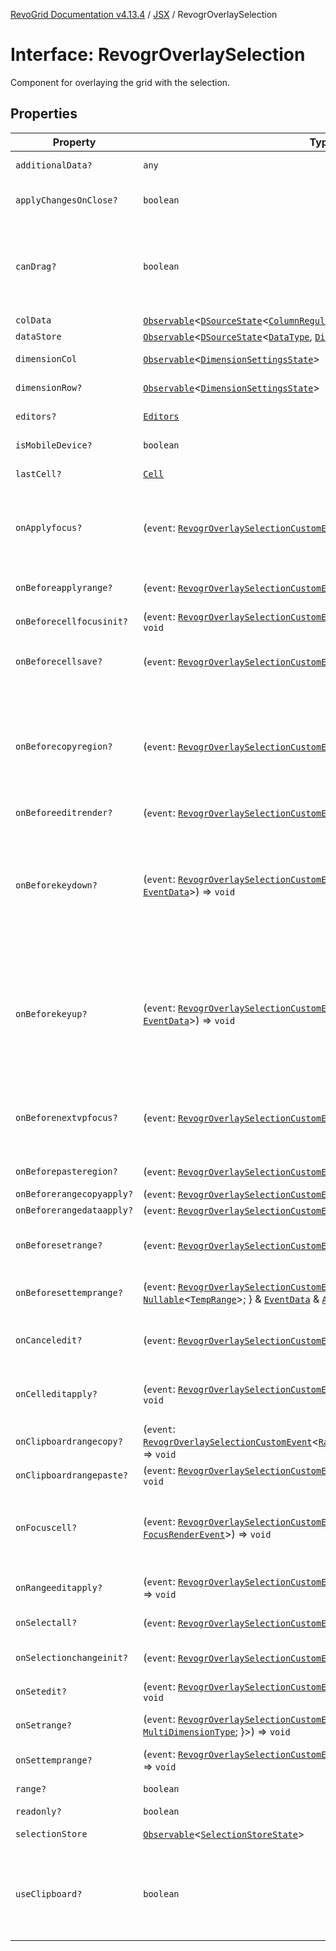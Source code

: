 [RevoGrid Documentation v4.13.4](README.md) / [JSX](Namespace.JSX.md) / RevogrOverlaySelection

# Interface: RevogrOverlaySelection

Component for overlaying the grid with the selection.

## Properties

| Property | Type | Description | Defined in |
| ------ | ------ | ------ | ------ |
| `additionalData?` | `any` | Additional data to pass to renderer. | [src/components.d.ts:2036](https://github.com/revolist/revogrid/blob/325e86c31155d90566dec588c08b121b0ae7657a/src/components.d.ts#L2036) |
| `applyChangesOnClose?` | `boolean` | If true applys changes when cell closes if not Escape. | [src/components.d.ts:2040](https://github.com/revolist/revogrid/blob/325e86c31155d90566dec588c08b121b0ae7657a/src/components.d.ts#L2040) |
| `canDrag?` | `boolean` | Enable revogr-order-editor component (read more in revogr-order-editor component). Allows D&D. | [src/components.d.ts:2044](https://github.com/revolist/revogrid/blob/325e86c31155d90566dec588c08b121b0ae7657a/src/components.d.ts#L2044) |
| `colData` | [`Observable`](TypeAlias.Observable.md)\<[`DSourceState`](TypeAlias.DSourceState.md)\<[`ColumnRegular`](Interface.ColumnRegular.md), [`DimensionCols`](TypeAlias.DimensionCols.md)\>\> | Column data store. | [src/components.d.ts:2048](https://github.com/revolist/revogrid/blob/325e86c31155d90566dec588c08b121b0ae7657a/src/components.d.ts#L2048) |
| `dataStore` | [`Observable`](TypeAlias.Observable.md)\<[`DSourceState`](TypeAlias.DSourceState.md)\<[`DataType`](TypeAlias.DataType.md), [`DimensionRows`](TypeAlias.DimensionRows.md)\>\> | Row data store. | [src/components.d.ts:2052](https://github.com/revolist/revogrid/blob/325e86c31155d90566dec588c08b121b0ae7657a/src/components.d.ts#L2052) |
| `dimensionCol` | [`Observable`](TypeAlias.Observable.md)\<[`DimensionSettingsState`](Interface.DimensionSettingsState.md)\> | Dimension settings X. | [src/components.d.ts:2056](https://github.com/revolist/revogrid/blob/325e86c31155d90566dec588c08b121b0ae7657a/src/components.d.ts#L2056) |
| `dimensionRow?` | [`Observable`](TypeAlias.Observable.md)\<[`DimensionSettingsState`](Interface.DimensionSettingsState.md)\> | Dimension settings Y. | [src/components.d.ts:2060](https://github.com/revolist/revogrid/blob/325e86c31155d90566dec588c08b121b0ae7657a/src/components.d.ts#L2060) |
| `editors?` | [`Editors`](TypeAlias.Editors.md) | Custom editors register. | [src/components.d.ts:2064](https://github.com/revolist/revogrid/blob/325e86c31155d90566dec588c08b121b0ae7657a/src/components.d.ts#L2064) |
| `isMobileDevice?` | `boolean` | Is mobile view mode. | [src/components.d.ts:2068](https://github.com/revolist/revogrid/blob/325e86c31155d90566dec588c08b121b0ae7657a/src/components.d.ts#L2068) |
| `lastCell?` | [`Cell`](Interface.Cell.md) | Last real coordinates positions + 1. | [src/components.d.ts:2072](https://github.com/revolist/revogrid/blob/325e86c31155d90566dec588c08b121b0ae7657a/src/components.d.ts#L2072) |
| `onApplyfocus?` | (`event`: [`RevogrOverlaySelectionCustomEvent`](Interface.RevogrOverlaySelectionCustomEvent.md)\<[`FocusRenderEvent`](Interface.FocusRenderEvent.md)\>) => `void` | Before cell get focused. To prevent the default behavior of applying the edit data, you can call `e.preventDefault()`. | [src/components.d.ts:2076](https://github.com/revolist/revogrid/blob/325e86c31155d90566dec588c08b121b0ae7657a/src/components.d.ts#L2076) |
| `onBeforeapplyrange?` | (`event`: [`RevogrOverlaySelectionCustomEvent`](Interface.RevogrOverlaySelectionCustomEvent.md)\<[`FocusRenderEvent`](Interface.FocusRenderEvent.md)\>) => `void` | Before range applied. First step in triggerRangeEvent. | [src/components.d.ts:2080](https://github.com/revolist/revogrid/blob/325e86c31155d90566dec588c08b121b0ae7657a/src/components.d.ts#L2080) |
| `onBeforecellfocusinit?` | (`event`: [`RevogrOverlaySelectionCustomEvent`](Interface.RevogrOverlaySelectionCustomEvent.md)\<[`BeforeSaveDataDetails`](Interface.BeforeSaveDataDetails.md)\>) => `void` | Before cell focus. | [src/components.d.ts:2084](https://github.com/revolist/revogrid/blob/325e86c31155d90566dec588c08b121b0ae7657a/src/components.d.ts#L2084) |
| `onBeforecellsave?` | (`event`: [`RevogrOverlaySelectionCustomEvent`](Interface.RevogrOverlaySelectionCustomEvent.md)\<`any`\>) => `void` | Runs before cell save. Can be used to override or cancel original save. | [src/components.d.ts:2088](https://github.com/revolist/revogrid/blob/325e86c31155d90566dec588c08b121b0ae7657a/src/components.d.ts#L2088) |
| `onBeforecopyregion?` | (`event`: [`RevogrOverlaySelectionCustomEvent`](Interface.RevogrOverlaySelectionCustomEvent.md)\<`any`\>) => `void` | Before clipboard copy happened. Validate data before copy. To prevent the default behavior of editing data and use your own implementation, call `e.preventDefault()`. | [src/components.d.ts:2092](https://github.com/revolist/revogrid/blob/325e86c31155d90566dec588c08b121b0ae7657a/src/components.d.ts#L2092) |
| `onBeforeeditrender?` | (`event`: [`RevogrOverlaySelectionCustomEvent`](Interface.RevogrOverlaySelectionCustomEvent.md)\<[`FocusRenderEvent`](Interface.FocusRenderEvent.md)\>) => `void` | Before editor render. | [src/components.d.ts:2096](https://github.com/revolist/revogrid/blob/325e86c31155d90566dec588c08b121b0ae7657a/src/components.d.ts#L2096) |
| `onBeforekeydown?` | (`event`: [`RevogrOverlaySelectionCustomEvent`](Interface.RevogrOverlaySelectionCustomEvent.md)\<\{ `original`: `KeyboardEvent`; \} & [`EventData`](TypeAlias.EventData.md)\>) => `void` | Before key up event proxy, used to prevent key up trigger. If you have some custom behaviour event, use this event to check if it wasn't processed by internal logic. Call preventDefault(). | [src/components.d.ts:2100](https://github.com/revolist/revogrid/blob/325e86c31155d90566dec588c08b121b0ae7657a/src/components.d.ts#L2100) |
| `onBeforekeyup?` | (`event`: [`RevogrOverlaySelectionCustomEvent`](Interface.RevogrOverlaySelectionCustomEvent.md)\<\{ `original`: `KeyboardEvent`; \} & [`EventData`](TypeAlias.EventData.md)\>) => `void` | Before key down event proxy, used to prevent key down trigger. If you have some custom behaviour event, use this event to check if it wasn't processed by internal logic. Call preventDefault(). | [src/components.d.ts:2104](https://github.com/revolist/revogrid/blob/325e86c31155d90566dec588c08b121b0ae7657a/src/components.d.ts#L2104) |
| `onBeforenextvpfocus?` | (`event`: [`RevogrOverlaySelectionCustomEvent`](Interface.RevogrOverlaySelectionCustomEvent.md)\<[`Cell`](Interface.Cell.md)\>) => `void` | Fired when change of viewport happens. Usually when we switch between pinned regions. | [src/components.d.ts:2108](https://github.com/revolist/revogrid/blob/325e86c31155d90566dec588c08b121b0ae7657a/src/components.d.ts#L2108) |
| `onBeforepasteregion?` | (`event`: [`RevogrOverlaySelectionCustomEvent`](Interface.RevogrOverlaySelectionCustomEvent.md)\<`any`\>) => `void` | Before region paste happened. | [src/components.d.ts:2112](https://github.com/revolist/revogrid/blob/325e86c31155d90566dec588c08b121b0ae7657a/src/components.d.ts#L2112) |
| `onBeforerangecopyapply?` | (`event`: [`RevogrOverlaySelectionCustomEvent`](Interface.RevogrOverlaySelectionCustomEvent.md)\<[`ChangedRange`](TypeAlias.ChangedRange.md)\>) => `void` | Before range copy. | [src/components.d.ts:2116](https://github.com/revolist/revogrid/blob/325e86c31155d90566dec588c08b121b0ae7657a/src/components.d.ts#L2116) |
| `onBeforerangedataapply?` | (`event`: [`RevogrOverlaySelectionCustomEvent`](Interface.RevogrOverlaySelectionCustomEvent.md)\<[`FocusRenderEvent`](Interface.FocusRenderEvent.md)\>) => `void` | Range data apply. | [src/components.d.ts:2120](https://github.com/revolist/revogrid/blob/325e86c31155d90566dec588c08b121b0ae7657a/src/components.d.ts#L2120) |
| `onBeforesetrange?` | (`event`: [`RevogrOverlaySelectionCustomEvent`](Interface.RevogrOverlaySelectionCustomEvent.md)\<`any`\>) => `void` | Before range selection applied. Second step in triggerRangeEvent. | [src/components.d.ts:2124](https://github.com/revolist/revogrid/blob/325e86c31155d90566dec588c08b121b0ae7657a/src/components.d.ts#L2124) |
| `onBeforesettemprange?` | (`event`: [`RevogrOverlaySelectionCustomEvent`](Interface.RevogrOverlaySelectionCustomEvent.md)\<\{ `tempRange`: `null` \| [`Nullable`](TypeAlias.Nullable.md)\<[`TempRange`](TypeAlias.TempRange.md)\>; \} & [`EventData`](TypeAlias.EventData.md) & [`AllDimensionType`](Interface.AllDimensionType.md)\>) => `void` | Before set temp range area during autofill. | [src/components.d.ts:2128](https://github.com/revolist/revogrid/blob/325e86c31155d90566dec588c08b121b0ae7657a/src/components.d.ts#L2128) |
| `onCanceledit?` | (`event`: [`RevogrOverlaySelectionCustomEvent`](Interface.RevogrOverlaySelectionCustomEvent.md)\<`any`\>) => `void` | Cancel edit. Used for editors support when editor close requested. | [src/components.d.ts:2132](https://github.com/revolist/revogrid/blob/325e86c31155d90566dec588c08b121b0ae7657a/src/components.d.ts#L2132) |
| `onCelleditapply?` | (`event`: [`RevogrOverlaySelectionCustomEvent`](Interface.RevogrOverlaySelectionCustomEvent.md)\<[`BeforeSaveDataDetails`](Interface.BeforeSaveDataDetails.md)\>) => `void` | Cell edit apply to the data source. Triggers datasource edit on the root level. | [src/components.d.ts:2136](https://github.com/revolist/revogrid/blob/325e86c31155d90566dec588c08b121b0ae7657a/src/components.d.ts#L2136) |
| `onClipboardrangecopy?` | (`event`: [`RevogrOverlaySelectionCustomEvent`](Interface.RevogrOverlaySelectionCustomEvent.md)\<[`RangeClipboardCopyEventProps`](Interface.RangeClipboardCopyEventProps.md)\<`any`\>\>) => `void` | Range copy. | [src/components.d.ts:2140](https://github.com/revolist/revogrid/blob/325e86c31155d90566dec588c08b121b0ae7657a/src/components.d.ts#L2140) |
| `onClipboardrangepaste?` | (`event`: [`RevogrOverlaySelectionCustomEvent`](Interface.RevogrOverlaySelectionCustomEvent.md)\<[`RangeClipboardPasteEvent`](Interface.RangeClipboardPasteEvent.md)\>) => `void` | Range paste event. | [src/components.d.ts:2144](https://github.com/revolist/revogrid/blob/325e86c31155d90566dec588c08b121b0ae7657a/src/components.d.ts#L2144) |
| `onFocuscell?` | (`event`: [`RevogrOverlaySelectionCustomEvent`](Interface.RevogrOverlaySelectionCustomEvent.md)\<[`ApplyFocusEvent`](Interface.ApplyFocusEvent.md) & [`FocusRenderEvent`](Interface.FocusRenderEvent.md)\>) => `void` | Cell get focused. To prevent the default behavior of applying the edit data, you can call `e.preventDefault()`. | [src/components.d.ts:2148](https://github.com/revolist/revogrid/blob/325e86c31155d90566dec588c08b121b0ae7657a/src/components.d.ts#L2148) |
| `onRangeeditapply?` | (`event`: [`RevogrOverlaySelectionCustomEvent`](Interface.RevogrOverlaySelectionCustomEvent.md)\<[`BeforeRangeSaveDataDetails`](TypeAlias.BeforeRangeSaveDataDetails.md)\>) => `void` | Range data apply. Triggers datasource edit on the root level. | [src/components.d.ts:2152](https://github.com/revolist/revogrid/blob/325e86c31155d90566dec588c08b121b0ae7657a/src/components.d.ts#L2152) |
| `onSelectall?` | (`event`: [`RevogrOverlaySelectionCustomEvent`](Interface.RevogrOverlaySelectionCustomEvent.md)\<`any`\>) => `void` | Select all cells from keyboard. | [src/components.d.ts:2156](https://github.com/revolist/revogrid/blob/325e86c31155d90566dec588c08b121b0ae7657a/src/components.d.ts#L2156) |
| `onSelectionchangeinit?` | (`event`: [`RevogrOverlaySelectionCustomEvent`](Interface.RevogrOverlaySelectionCustomEvent.md)\<[`ChangedRange`](TypeAlias.ChangedRange.md)\>) => `void` | Autofill data in range. First step in applyRangeWithData | [src/components.d.ts:2160](https://github.com/revolist/revogrid/blob/325e86c31155d90566dec588c08b121b0ae7657a/src/components.d.ts#L2160) |
| `onSetedit?` | (`event`: [`RevogrOverlaySelectionCustomEvent`](Interface.RevogrOverlaySelectionCustomEvent.md)\<[`BeforeSaveDataDetails`](Interface.BeforeSaveDataDetails.md)\>) => `void` | Set edit cell. | [src/components.d.ts:2164](https://github.com/revolist/revogrid/blob/325e86c31155d90566dec588c08b121b0ae7657a/src/components.d.ts#L2164) |
| `onSetrange?` | (`event`: [`RevogrOverlaySelectionCustomEvent`](Interface.RevogrOverlaySelectionCustomEvent.md)\<[`RangeArea`](TypeAlias.RangeArea.md) & \{ `type`: [`MultiDimensionType`](TypeAlias.MultiDimensionType.md); \}\>) => `void` | Set range. Third step in triggerRangeEvent. | [src/components.d.ts:2168](https://github.com/revolist/revogrid/blob/325e86c31155d90566dec588c08b121b0ae7657a/src/components.d.ts#L2168) |
| `onSettemprange?` | (`event`: [`RevogrOverlaySelectionCustomEvent`](Interface.RevogrOverlaySelectionCustomEvent.md)\<`null` \| [`Nullable`](TypeAlias.Nullable.md)\<[`TempRange`](TypeAlias.TempRange.md)\>\>) => `void` | Set temp range area during autofill. | [src/components.d.ts:2172](https://github.com/revolist/revogrid/blob/325e86c31155d90566dec588c08b121b0ae7657a/src/components.d.ts#L2172) |
| `range?` | `boolean` | Range selection allowed. | [src/components.d.ts:2176](https://github.com/revolist/revogrid/blob/325e86c31155d90566dec588c08b121b0ae7657a/src/components.d.ts#L2176) |
| `readonly?` | `boolean` | Readonly mode. | [src/components.d.ts:2180](https://github.com/revolist/revogrid/blob/325e86c31155d90566dec588c08b121b0ae7657a/src/components.d.ts#L2180) |
| `selectionStore` | [`Observable`](TypeAlias.Observable.md)\<[`SelectionStoreState`](TypeAlias.SelectionStoreState.md)\> | Selection, range, focus. | [src/components.d.ts:2184](https://github.com/revolist/revogrid/blob/325e86c31155d90566dec588c08b121b0ae7657a/src/components.d.ts#L2184) |
| `useClipboard?` | `boolean` | Enable revogr-clipboard component (read more in revogr-clipboard component). Allows copy/paste. | [src/components.d.ts:2188](https://github.com/revolist/revogrid/blob/325e86c31155d90566dec588c08b121b0ae7657a/src/components.d.ts#L2188) |
